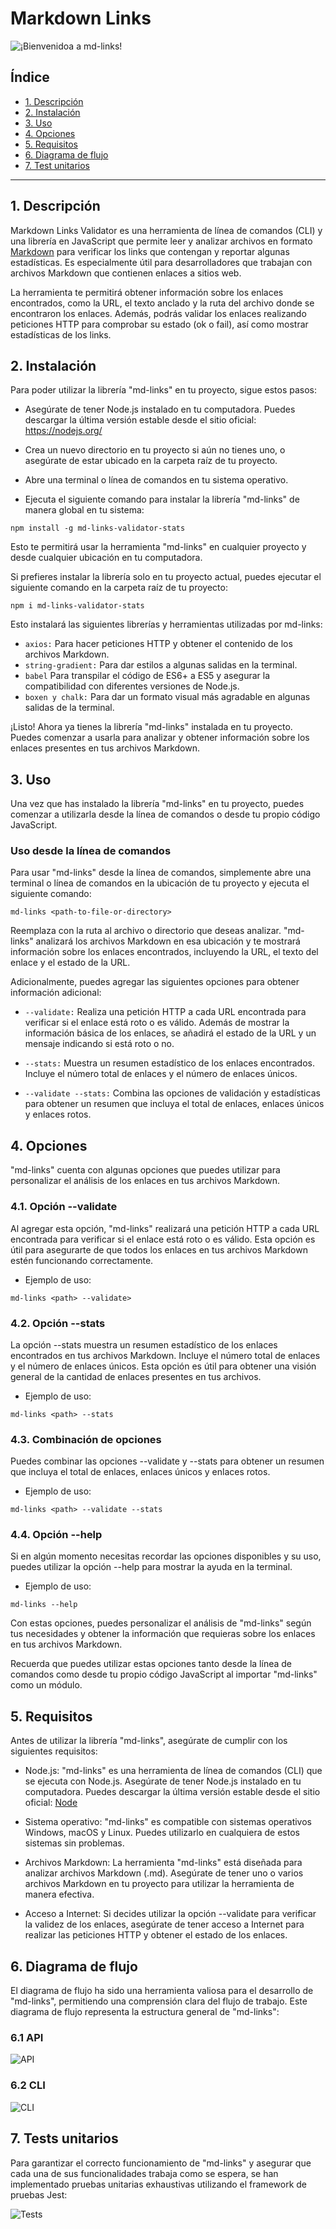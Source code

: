 # Markdown Links

![¡Bienvenidoa a md-links!](https://github.com/paolandre/DEV007-md-links/assets/129551206/b6a35f97-8915-4054-8f58-f5e1e024ca6d)

## Índice

* [1. Descripción](#1-descripción)
* [2. Instalación](#2-instalación)
* [3. Uso](#3-uso)
* [4. Opciones](#4-opciones)
* [5. Requisitos](#5-requisitos)
* [6. Diagrama de flujo](#6-diagrama-de-flujo)
* [7. Test unitarios](#7-tests-unitarios)


***
## 1. Descripción

Markdown Links Validator es una herramienta de línea de comandos (CLI) y una librería en JavaScript que permite leer y analizar archivos en formato [Markdown](https://es.wikipedia.org/wiki/Markdown) para verificar los links que contengan y reportar algunas estadísticas. Es especialmente útil para desarrolladores que trabajan con archivos Markdown que contienen enlaces a sitios web.

La herramienta te permitirá obtener información sobre los enlaces encontrados, como la URL, el texto anclado y la ruta del archivo donde se encontraron los enlaces. Además, podrás validar los enlaces realizando peticiones HTTP para comprobar su estado (ok o fail), así como mostrar estadísticas de los links.

## 2. Instalación

Para poder utilizar la librería "md-links" en tu proyecto, sigue estos pasos:

* Asegúrate de tener Node.js instalado en tu computadora. Puedes descargar la última versión estable desde el sitio oficial: https://nodejs.org/

* Crea un nuevo directorio en tu proyecto si aún no tienes uno, o asegúrate de estar ubicado en la carpeta raíz de tu proyecto.

* Abre una terminal o línea de comandos en tu sistema operativo.

* Ejecuta el siguiente comando para instalar la librería "md-links" de manera global en tu sistema:

`npm install -g md-links-validator-stats`

Esto te permitirá usar la herramienta "md-links" en cualquier proyecto y desde cualquier ubicación en tu computadora.

Si prefieres instalar la librería solo en tu proyecto actual, puedes ejecutar el siguiente comando en la carpeta raíz de tu proyecto:

`npm i md-links-validator-stats`

Esto instalará las siguientes librerías y herramientas utilizadas por md-links:

* `axios:` Para hacer peticiones HTTP y obtener el contenido de los archivos Markdown.
* `string-gradient:` Para dar estilos a algunas salidas en la terminal.
* `babel` Para transpilar el código de ES6+ a ES5 y asegurar la compatibilidad con diferentes versiones de Node.js.
* `boxen y chalk:`   Para dar un formato visual más agradable en algunas salidas de la terminal.

¡Listo! Ahora ya tienes la librería "md-links" instalada en tu proyecto. Puedes comenzar a usarla para analizar y obtener información sobre los enlaces presentes en tus archivos Markdown.

## 3. Uso

Una vez que has instalado la librería "md-links" en tu proyecto, puedes comenzar a utilizarla desde la línea de comandos o desde tu propio código JavaScript.
### Uso desde la línea de comandos

Para usar "md-links" desde la línea de comandos, simplemente abre una terminal o línea de comandos en la ubicación de tu proyecto y ejecuta el siguiente comando:

`md-links <path-to-file-or-directory>`

Reemplaza <path-to-file-or-directory> con la ruta al archivo o directorio que deseas analizar. "md-links" analizará los archivos Markdown en esa ubicación y te mostrará información sobre los enlaces encontrados, incluyendo la URL, el texto del enlace y el estado de la URL.

Adicionalmente, puedes agregar las siguientes opciones para obtener información adicional:

* `--validate:` Realiza una petición HTTP a cada URL encontrada para verificar si el enlace está roto o es válido. Además de mostrar la información básica de los enlaces, se añadirá el estado de la URL y un mensaje indicando si está roto o no.

* `--stats:` Muestra un resumen estadístico de los enlaces encontrados. Incluye el número total de enlaces y el número de enlaces únicos.

* `--validate --stats:` Combina las opciones de validación y estadísticas para obtener un resumen que incluya el total de enlaces, enlaces únicos y enlaces rotos.

## 4. Opciones

"md-links" cuenta con algunas opciones que puedes utilizar para personalizar el análisis de los enlaces en tus archivos Markdown.

### 4.1. Opción --validate

Al agregar esta opción, "md-links" realizará una petición HTTP a cada URL encontrada para verificar si el enlace está roto o es válido. Esta opción es útil para asegurarte de que todos los enlaces en tus archivos Markdown estén funcionando correctamente.

* Ejemplo de uso:

`md-links <path> --validate>`

### 4.2. Opción --stats

La opción --stats muestra un resumen estadístico de los enlaces encontrados en tus archivos Markdown. Incluye el número total de enlaces y el número de enlaces únicos. Esta opción es útil para obtener una visión general de la cantidad de enlaces presentes en tus archivos.

* Ejemplo de uso:

`md-links <path> --stats`

### 4.3. Combinación de opciones

Puedes combinar las opciones --validate y --stats para obtener un resumen que incluya el total de enlaces, enlaces únicos y enlaces rotos.

* Ejemplo de uso:

`md-links <path> --validate --stats`

### 4.4. Opción --help

Si en algún momento necesitas recordar las opciones disponibles y su uso, puedes utilizar la opción --help para mostrar la ayuda en la terminal.

* Ejemplo de uso:

`md-links --help`

Con estas opciones, puedes personalizar el análisis de "md-links" según tus necesidades y obtener la información que requieras sobre los enlaces en tus archivos Markdown.

Recuerda que puedes utilizar estas opciones tanto desde la línea de comandos como desde tu propio código JavaScript al importar "md-links" como un módulo.

## 5. Requisitos

Antes de utilizar la librería "md-links", asegúrate de cumplir con los siguientes requisitos:

* Node.js: "md-links" es una herramienta de línea de comandos (CLI) que se ejecuta con Node.js. Asegúrate de tener Node.js instalado en tu computadora. Puedes descargar la última versión estable desde el sitio oficial: [Node](https://nodejs.org/)

* Sistema operativo: "md-links" es compatible con sistemas operativos Windows, macOS y Linux. Puedes utilizarlo en cualquiera de estos sistemas sin problemas.

* Archivos Markdown: La herramienta "md-links" está diseñada para analizar archivos Markdown (.md). Asegúrate de tener uno o varios archivos Markdown en tu proyecto para utilizar la herramienta de manera efectiva.

* Acceso a Internet: Si decides utilizar la opción --validate para verificar la validez de los enlaces, asegúrate de tener acceso a Internet para realizar las peticiones HTTP y obtener el estado de los enlaces.

## 6. Diagrama de flujo

El diagrama de flujo ha sido una herramienta valiosa para el desarrollo de "md-links", permitiendo una comprensión clara del flujo de trabajo. Este diagrama de flujo representa la estructura general de "md-links":

### 6.1 API

![API](https://github.com/paolandre/DEV007-md-links/assets/129551206/6968546a-d40a-4d1d-902a-4b385d6eb62e)


### 6.2 CLI

![CLI](https://github.com/paolandre/DEV007-md-links/assets/129551206/d0d4a7f3-c18a-4314-8f5c-5f84866a8ee3)


## 7. Tests unitarios

Para garantizar el correcto funcionamiento de "md-links" y asegurar que cada una de sus funcionalidades trabaja como se espera, se han implementado pruebas unitarias exhaustivas utilizando el framework de pruebas Jest:

![Tests](https://github.com/paolandre/DEV007-md-links/assets/129551206/99425bb4-3360-4029-975a-07ea7a7d77f6)




